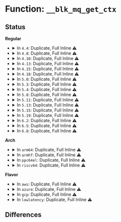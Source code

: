 # Function: <code>__blk_mq_get_ctx</code>

## Status
<b>Regular</b>
<ul>
<li>
<details>
<summary>In <code>4.4</code>: Duplicate, Full Inline ⚠️</summary>

**Collision:** Static Duplication

**Inline:** Full

**Transformation:** False

**Instances:**

```
In block/blk-mq.c (ffffffff813c4adb)
Location: block/blk-mq.h:74
Inline: True
Inline callers:
  - block/blk-mq.c:blk_mq_alloc_request
  - block/blk-mq.c:blk_mq_alloc_request
  - block/blk-mq.c:blk_mq_map_request
  - block/blk-mq.c:blk_mq_map_request
  - block/blk-mq.c:blk_mq_insert_requests
  - block/blk-mq.c:blk_mq_hctx_notify
  - block/blk-mq.c:blk_mq_hctx_notify
  - block/blk-mq.c:blk_mq_insert_request
```
```
In block/blk-mq-tag.c (ffffffff813c72d5)
Location: block/blk-mq.h:74
Inline: True
Inline callers:
  - block/blk-mq-tag.c:bt_get
```
</details>
</li>
<li>
<details>
<summary>In <code>4.8</code>: Duplicate, Full Inline ⚠️</summary>

**Collision:** Static Duplication

**Inline:** Full

**Transformation:** False

**Instances:**

```
In block/blk-mq.c (ffffffff8140a08e)
Location: block/blk-mq.h:75
Inline: True
Inline callers:
  - block/blk-mq.c:blk_mq_hctx_notify
  - block/blk-mq.c:blk_mq_map_request
  - block/blk-mq.c:blk_mq_map_request
  - block/blk-mq.c:blk_mq_alloc_request
  - block/blk-mq.c:blk_mq_alloc_request
```
```
In block/blk-mq-tag.c (ffffffff8140b505)
Location: block/blk-mq.h:75
Inline: True
Inline callers:
  - block/blk-mq-tag.c:bt_get
```
</details>
</li>
<li>
<details>
<summary>In <code>4.10</code>: Duplicate, Full Inline ⚠️</summary>

**Collision:** Static Duplication

**Inline:** Full

**Transformation:** False

**Instances:**

```
In block/blk-mq.c (ffffffff81424a86)
Location: block/blk-mq.h:64
Inline: True
Inline callers:
  - block/blk-mq.c:blk_mq_hctx_notify_dead
  - block/blk-mq.c:blk_mq_map_request
```
```
In block/blk-mq-tag.c (ffffffff81425b45)
Location: block/blk-mq.h:64
Inline: True
```
</details>
</li>
<li>
<details>
<summary>In <code>4.13</code>: Duplicate, Full Inline ⚠️</summary>

**Collision:** Static Duplication

**Inline:** Full

**Transformation:** False

**Instances:**

```
In block/blk-mq.c (ffffffff814303d6)
Location: block/blk-mq.h:86
Inline: True
Inline callers:
  - block/blk-mq.c:blk_mq_hctx_notify_dead
  - block/blk-mq.c:blk_mq_alloc_request_hctx
  - block/blk-mq.c:blk_mq_get_request
```
```
In block/blk-mq-tag.c (ffffffff81433b9a)
Location: block/blk-mq.h:86
Inline: True
Inline callers:
  - block/blk-mq-tag.c:blk_mq_get_tag
```
```
In block/blk-mq-sched.c (ffffffff81435857)
Location: block/blk-mq.h:86
Inline: True
Inline callers:
  - block/blk-mq-sched.c:__blk_mq_sched_bio_merge
```
</details>
</li>
<li>
<details>
<summary>In <code>4.15</code>: Duplicate, Full Inline ⚠️</summary>

**Collision:** Static Duplication

**Inline:** Full

**Transformation:** False

**Instances:**

```
In block/blk-mq.c (ffffffff8145c486)
Location: block/blk-mq.h:88
Inline: True
Inline callers:
  - block/blk-mq.c:blk_mq_hctx_notify_dead
  - block/blk-mq.c:blk_mq_alloc_request_hctx
  - block/blk-mq.c:blk_mq_get_request
```
```
In block/blk-mq-tag.c (ffffffff8145f85a)
Location: block/blk-mq.h:88
Inline: True
Inline callers:
  - block/blk-mq-tag.c:blk_mq_get_tag
```
```
In block/blk-mq-sched.c (ffffffff814615e7)
Location: block/blk-mq.h:88
Inline: True
Inline callers:
  - block/blk-mq-sched.c:__blk_mq_sched_bio_merge
```
</details>
</li>
<li>
<details>
<summary>In <code>4.18</code>: Duplicate, Full Inline ⚠️</summary>

**Collision:** Static Duplication

**Inline:** Full

**Transformation:** False

**Instances:**

```
In block/blk-mq.c (ffffffff8148fd8d)
Location: block/blk-mq.h:101
Inline: True
Inline callers:
  - block/blk-mq.c:blk_mq_hctx_notify_dead
  - block/blk-mq.c:blk_mq_alloc_request_hctx
  - block/blk-mq.c:blk_mq_get_request
```
```
In block/blk-mq-tag.c (ffffffff814930f2)
Location: block/blk-mq.h:101
Inline: True
Inline callers:
  - block/blk-mq-tag.c:blk_mq_get_tag
```
```
In block/blk-mq-sched.c (ffffffff81495000)
Location: block/blk-mq.h:101
Inline: True
Inline callers:
  - block/blk-mq-sched.c:__blk_mq_sched_bio_merge
```
</details>
</li>
<li>
<details>
<summary>In <code>5.0</code>: Duplicate, Full Inline ⚠️</summary>

**Collision:** Static Duplication

**Inline:** Full

**Transformation:** False

**Instances:**

```
In block/blk-mq.c (ffffffff814a9684)
Location: block/blk-mq.h:142
Inline: True
Inline callers:
  - block/blk-mq.c:blk_mq_hctx_notify_dead
  - block/blk-mq.c:blk_mq_alloc_request_hctx
  - block/blk-mq.c:blk_mq_get_request
```
```
In block/blk-mq-tag.c (ffffffff814ad045)
Location: block/blk-mq.h:142
Inline: True
Inline callers:
  - block/blk-mq-tag.c:blk_mq_get_tag
```
```
In block/blk-mq-sched.c (ffffffff814af071)
Location: block/blk-mq.h:142
Inline: True
Inline callers:
  - block/blk-mq-sched.c:__blk_mq_sched_bio_merge
```
</details>
</li>
<li>
<details>
<summary>In <code>5.3</code>: Duplicate, Full Inline ⚠️</summary>

**Collision:** Static Duplication

**Inline:** Full

**Transformation:** False

**Instances:**

```
In block/blk-mq.c (ffffffff814d74e4)
Location: block/blk-mq.h:140
Inline: True
Inline callers:
  - block/blk-mq.c:blk_mq_hctx_notify_dead
  - block/blk-mq.c:blk_mq_alloc_request_hctx
  - block/blk-mq.c:blk_mq_get_request
```
```
In block/blk-mq-tag.c (ffffffff814db32c)
Location: block/blk-mq.h:140
Inline: True
Inline callers:
  - block/blk-mq-tag.c:blk_mq_get_tag
```
```
In block/blk-mq-sched.c (ffffffff814dd336)
Location: block/blk-mq.h:140
Inline: True
Inline callers:
  - block/blk-mq-sched.c:__blk_mq_sched_bio_merge
```
</details>
</li>
<li>
<details>
<summary>In <code>5.4</code>: Duplicate, Full Inline ⚠️</summary>

**Collision:** Static Duplication

**Inline:** Full

**Transformation:** False

**Instances:**

```
In block/blk-mq.c (ffffffff814f0864)
Location: block/blk-mq.h:141
Inline: True
Inline callers:
  - block/blk-mq.c:blk_mq_hctx_notify_dead
  - block/blk-mq.c:blk_mq_alloc_request_hctx
  - block/blk-mq.c:blk_mq_get_request
```
```
In block/blk-mq-tag.c (ffffffff814f475c)
Location: block/blk-mq.h:141
Inline: True
Inline callers:
  - block/blk-mq-tag.c:blk_mq_get_tag
```
```
In block/blk-mq-sched.c (ffffffff814f67a6)
Location: block/blk-mq.h:141
Inline: True
Inline callers:
  - block/blk-mq-sched.c:__blk_mq_sched_bio_merge
```
</details>
</li>
<li>
<details>
<summary>In <code>5.8</code>: Duplicate, Full Inline ⚠️</summary>

**Collision:** Static Duplication

**Inline:** Full

**Transformation:** False

**Instances:**

```
In block/blk-mq.c (ffffffff81551512)
Location: block/blk-mq.h:131
Inline: True
Inline callers:
  - block/blk-mq.c:blk_mq_hctx_notify_dead
  - block/blk-mq.c:blk_mq_alloc_request_hctx
  - block/blk-mq.c:__blk_mq_alloc_request
```
```
In block/blk-mq-tag.c (ffffffff81554f2c)
Location: block/blk-mq.h:131
Inline: True
Inline callers:
  - block/blk-mq-tag.c:blk_mq_get_tag
```
```
In block/blk-mq-sched.c (ffffffff81557255)
Location: block/blk-mq.h:131
Inline: True
Inline callers:
  - block/blk-mq-sched.c:__blk_mq_sched_bio_merge
```
</details>
</li>
<li>
<details>
<summary>In <code>5.11</code>: Duplicate, Full Inline ⚠️</summary>

**Collision:** Static Duplication

**Inline:** Full

**Transformation:** False

**Instances:**

```
In block/blk-mq.c (ffffffff8156d652)
Location: block/blk-mq.h:133
Inline: True
Inline callers:
  - block/blk-mq.c:blk_mq_hctx_notify_dead
  - block/blk-mq.c:blk_mq_alloc_request_hctx
  - block/blk-mq.c:__blk_mq_alloc_request
```
```
In block/blk-mq-tag.c (ffffffff815715e4)
Location: block/blk-mq.h:133
Inline: True
Inline callers:
  - block/blk-mq-tag.c:blk_mq_get_tag
```
```
In block/blk-mq-sched.c (ffffffff815738e6)
Location: block/blk-mq.h:133
Inline: True
Inline callers:
  - block/blk-mq-sched.c:__blk_mq_sched_bio_merge
```
</details>
</li>
<li>
<details>
<summary>In <code>5.13</code>: Duplicate, Full Inline ⚠️</summary>

**Collision:** Static Duplication

**Inline:** Full

**Transformation:** False

**Instances:**

```
In block/blk-mq.c (ffffffff815754b2)
Location: block/blk-mq.h:134
Inline: True
Inline callers:
  - block/blk-mq.c:blk_mq_hctx_notify_dead
  - block/blk-mq.c:blk_mq_alloc_request_hctx
  - block/blk-mq.c:__blk_mq_alloc_request
```
```
In block/blk-mq-tag.c (ffffffff81579614)
Location: block/blk-mq.h:134
Inline: True
Inline callers:
  - block/blk-mq-tag.c:blk_mq_get_tag
```
```
In block/blk-mq-sched.c (ffffffff8157b99d)
Location: block/blk-mq.h:134
Inline: True
Inline callers:
  - block/blk-mq-sched.c:__blk_mq_sched_bio_merge
```
</details>
</li>
<li>
<details>
<summary>In <code>5.15</code>: Duplicate, Full Inline ⚠️</summary>

**Collision:** Static Duplication

**Inline:** Full

**Transformation:** False

**Instances:**

```
In block/blk-mq.c (ffffffff815d9a86)
Location: block/blk-mq.h:136
Inline: True
Inline callers:
  - block/blk-mq.c:blk_mq_hctx_notify_dead
  - block/blk-mq.c:blk_mq_alloc_request_hctx
  - block/blk-mq.c:__blk_mq_alloc_request
```
```
In block/blk-mq-tag.c (ffffffff815de814)
Location: block/blk-mq.h:136
Inline: True
Inline callers:
  - block/blk-mq-tag.c:blk_mq_get_tag
```
```
In block/blk-mq-sched.c (ffffffff815e0d02)
Location: block/blk-mq.h:136
Inline: True
Inline callers:
  - block/blk-mq-sched.c:__blk_mq_sched_bio_merge
```
</details>
</li>
<li>
<details>
<summary>In <code>5.19</code>: Duplicate, Full Inline ⚠️</summary>

**Collision:** Static Duplication

**Inline:** Full

**Transformation:** False

**Instances:**

```
In block/blk-mq.c (ffffffff81687402)
Location: block/blk-mq.h:132
Inline: True
Inline callers:
  - block/blk-mq.c:blk_mq_hctx_notify_dead
  - block/blk-mq.c:blk_mq_delay_run_hw_queues
  - block/blk-mq.c:blk_mq_run_hw_queues
  - block/blk-mq.c:blk_mq_alloc_request_hctx
  - block/blk-mq.c:__blk_mq_alloc_requests
```
```
In block/blk-mq-tag.c (ffffffff8168ca6d)
Location: block/blk-mq.h:132
Inline: True
Inline callers:
  - block/blk-mq-tag.c:blk_mq_get_tag
```
```
In block/blk-mq-sched.c (ffffffff8168f898)
Location: block/blk-mq.h:132
Inline: True
Inline callers:
  - block/blk-mq-sched.c:blk_mq_sched_bio_merge
```
</details>
</li>
<li>
<details>
<summary>In <code>6.2</code>: Duplicate, Full Inline ⚠️</summary>

**Collision:** Static Duplication

**Inline:** Full

**Transformation:** False

**Instances:**

```
In block/blk-mq.c (ffffffff81745662)
Location: block/blk-mq.h:133
Inline: True
Inline callers:
  - block/blk-mq.c:blk_mq_hctx_notify_dead
  - block/blk-mq.c:blk_mq_delay_run_hw_queues
  - block/blk-mq.c:blk_mq_run_hw_queues
  - block/blk-mq.c:blk_mq_alloc_request_hctx
  - block/blk-mq.c:__blk_mq_alloc_requests
```
```
In block/blk-mq-tag.c (ffffffff8174b25d)
Location: block/blk-mq.h:133
Inline: True
Inline callers:
  - block/blk-mq-tag.c:blk_mq_get_tag
```
```
In block/blk-mq-sched.c (ffffffff8174e3e8)
Location: block/blk-mq.h:133
Inline: True
Inline callers:
  - block/blk-mq-sched.c:blk_mq_sched_bio_merge
```
</details>
</li>
<li>
<details>
<summary>In <code>6.5</code>: Duplicate, Full Inline ⚠️</summary>

**Collision:** Static Duplication

**Inline:** Full

**Transformation:** False

**Instances:**

```
In block/blk-mq.c (ffffffff817815e2)
Location: block/blk-mq.h:129
Inline: True
Inline callers:
  - block/blk-mq.c:blk_mq_hctx_notify_dead
  - block/blk-mq.c:blk_mq_delay_run_hw_queues
  - block/blk-mq.c:blk_mq_run_hw_queues
  - block/blk-mq.c:blk_mq_alloc_request_hctx
  - block/blk-mq.c:__blk_mq_alloc_requests
```
```
In block/blk-mq-tag.c (ffffffff8178797d)
Location: block/blk-mq.h:129
Inline: True
Inline callers:
  - block/blk-mq-tag.c:blk_mq_get_tag
```
```
In block/blk-mq-sched.c (ffffffff8178a928)
Location: block/blk-mq.h:129
Inline: True
Inline callers:
  - block/blk-mq-sched.c:blk_mq_sched_bio_merge
```
</details>
</li>
<li>
<details>
<summary>In <code>6.8</code>: Duplicate, Full Inline ⚠️</summary>

**Collision:** Static Duplication

**Inline:** Full

**Transformation:** False

**Instances:**

```
In block/blk-mq.c (ffffffff817c35c2)
Location: block/blk-mq.h:129
Inline: True
Inline callers:
  - block/blk-mq.c:blk_mq_hctx_notify_dead
  - block/blk-mq.c:blk_mq_delay_run_hw_queues
  - block/blk-mq.c:blk_mq_run_hw_queues
  - block/blk-mq.c:blk_mq_alloc_request_hctx
  - block/blk-mq.c:__blk_mq_alloc_requests
```
```
In block/blk-mq-tag.c (ffffffff817ca04d)
Location: block/blk-mq.h:129
Inline: True
Inline callers:
  - block/blk-mq-tag.c:blk_mq_get_tag
```
```
In block/blk-mq-sched.c (ffffffff817cd078)
Location: block/blk-mq.h:129
Inline: True
Inline callers:
  - block/blk-mq-sched.c:blk_mq_sched_bio_merge
```
</details>
</li>
</ul>
<b>Arch</b>
<ul>
<li>
<details>
<summary>In <code>arm64</code>: Duplicate, Full Inline ⚠️</summary>

**Collision:** Static Duplication

**Inline:** Full

**Transformation:** False

**Instances:**

```
In block/blk-mq.c (ffff8000105ef3fc)
Location: block/blk-mq.h:141
Inline: True
Inline callers:
  - block/blk-mq.c:blk_mq_hctx_notify_dead
  - block/blk-mq.c:blk_mq_alloc_request_hctx
  - block/blk-mq.c:blk_mq_get_request
```
```
In block/blk-mq-tag.c (ffff8000105f4534)
Location: block/blk-mq.h:141
Inline: True
Inline callers:
  - block/blk-mq-tag.c:blk_mq_get_tag
```
```
In block/blk-mq-sched.c (ffff8000105f6dc8)
Location: block/blk-mq.h:141
Inline: True
Inline callers:
  - block/blk-mq-sched.c:__blk_mq_sched_bio_merge
```
</details>
</li>
<li>
<details>
<summary>In <code>armhf</code>: Duplicate, Full Inline ⚠️</summary>

**Collision:** Static Duplication

**Inline:** Full

**Transformation:** False

**Instances:**

```
In block/blk-mq.c (c079bc40)
Location: block/blk-mq.h:141
Inline: True
Inline callers:
  - block/blk-mq.c:blk_mq_hctx_notify_dead
  - block/blk-mq.c:blk_mq_alloc_request_hctx
  - block/blk-mq.c:blk_mq_get_request
```
```
In block/blk-mq-tag.c (c07a018c)
Location: block/blk-mq.h:141
Inline: True
Inline callers:
  - block/blk-mq-tag.c:blk_mq_get_tag
```
```
In block/blk-mq-sched.c (c07a2588)
Location: block/blk-mq.h:141
Inline: True
Inline callers:
  - block/blk-mq-sched.c:__blk_mq_sched_bio_merge
```
</details>
</li>
<li>
<details>
<summary>In <code>ppc64el</code>: Duplicate, Full Inline ⚠️</summary>

**Collision:** Static Duplication

**Inline:** Full

**Transformation:** False

**Instances:**

```
In block/blk-mq.c (c000000000785fbc)
Location: block/blk-mq.h:141
Inline: True
Inline callers:
  - block/blk-mq.c:blk_mq_hctx_notify_dead
  - block/blk-mq.c:blk_mq_alloc_request_hctx
  - block/blk-mq.c:blk_mq_get_request
```
```
In block/blk-mq-tag.c (c00000000078bd3c)
Location: block/blk-mq.h:141
Inline: True
Inline callers:
  - block/blk-mq-tag.c:blk_mq_get_tag
```
```
In block/blk-mq-sched.c (c00000000078f258)
Location: block/blk-mq.h:141
Inline: True
Inline callers:
  - block/blk-mq-sched.c:__blk_mq_sched_bio_merge
```
</details>
</li>
<li>
<details>
<summary>In <code>riscv64</code>: Duplicate, Full Inline ⚠️</summary>

**Collision:** Static Duplication

**Inline:** Full

**Transformation:** False

**Instances:**

```
In block/blk-mq.c (ffffffe00042ec7c)
Location: block/blk-mq.h:141
Inline: True
Inline callers:
  - block/blk-mq.c:blk_mq_hctx_notify_dead
  - block/blk-mq.c:blk_mq_alloc_request_hctx
  - block/blk-mq.c:blk_mq_get_request
```
```
In block/blk-mq-tag.c (ffffffe0004324d4)
Location: block/blk-mq.h:141
Inline: True
Inline callers:
  - block/blk-mq-tag.c:blk_mq_get_tag
```
```
In block/blk-mq-sched.c (ffffffe00043457c)
Location: block/blk-mq.h:141
Inline: True
Inline callers:
  - block/blk-mq-sched.c:__blk_mq_sched_bio_merge
```
</details>
</li>
</ul>
<b>Flavor</b>
<ul>
<li>
<details>
<summary>In <code>aws</code>: Duplicate, Full Inline ⚠️</summary>

**Collision:** Static Duplication

**Inline:** Full

**Transformation:** False

**Instances:**

```
In block/blk-mq.c (ffffffff814e8e44)
Location: block/blk-mq.h:141
Inline: True
Inline callers:
  - block/blk-mq.c:blk_mq_hctx_notify_dead
  - block/blk-mq.c:blk_mq_alloc_request_hctx
  - block/blk-mq.c:blk_mq_get_request
```
```
In block/blk-mq-tag.c (ffffffff814ecd3c)
Location: block/blk-mq.h:141
Inline: True
Inline callers:
  - block/blk-mq-tag.c:blk_mq_get_tag
```
```
In block/blk-mq-sched.c (ffffffff814eed86)
Location: block/blk-mq.h:141
Inline: True
Inline callers:
  - block/blk-mq-sched.c:__blk_mq_sched_bio_merge
```
</details>
</li>
<li>
<details>
<summary>In <code>azure</code>: Duplicate, Full Inline ⚠️</summary>

**Collision:** Static Duplication

**Inline:** Full

**Transformation:** False

**Instances:**

```
In block/blk-mq.c (ffffffff814d93b4)
Location: block/blk-mq.h:141
Inline: True
Inline callers:
  - block/blk-mq.c:blk_mq_hctx_notify_dead
  - block/blk-mq.c:blk_mq_alloc_request_hctx
  - block/blk-mq.c:blk_mq_get_request
```
```
In block/blk-mq-tag.c (ffffffff814dd28c)
Location: block/blk-mq.h:141
Inline: True
Inline callers:
  - block/blk-mq-tag.c:blk_mq_get_tag
```
```
In block/blk-mq-sched.c (ffffffff814df2c6)
Location: block/blk-mq.h:141
Inline: True
Inline callers:
  - block/blk-mq-sched.c:__blk_mq_sched_bio_merge
```
</details>
</li>
<li>
<details>
<summary>In <code>gcp</code>: Duplicate, Full Inline ⚠️</summary>

**Collision:** Static Duplication

**Inline:** Full

**Transformation:** False

**Instances:**

```
In block/blk-mq.c (ffffffff814e4ed4)
Location: block/blk-mq.h:141
Inline: True
Inline callers:
  - block/blk-mq.c:blk_mq_hctx_notify_dead
  - block/blk-mq.c:blk_mq_alloc_request_hctx
  - block/blk-mq.c:blk_mq_get_request
```
```
In block/blk-mq-tag.c (ffffffff814e8dcc)
Location: block/blk-mq.h:141
Inline: True
Inline callers:
  - block/blk-mq-tag.c:blk_mq_get_tag
```
```
In block/blk-mq-sched.c (ffffffff814eae16)
Location: block/blk-mq.h:141
Inline: True
Inline callers:
  - block/blk-mq-sched.c:__blk_mq_sched_bio_merge
```
</details>
</li>
<li>
<details>
<summary>In <code>lowlatency</code>: Duplicate, Full Inline ⚠️</summary>

**Collision:** Static Duplication

**Inline:** Full

**Transformation:** False

**Instances:**

```
In block/blk-mq.c (ffffffff814fdd04)
Location: block/blk-mq.h:141
Inline: True
Inline callers:
  - block/blk-mq.c:blk_mq_hctx_notify_dead
  - block/blk-mq.c:blk_mq_alloc_request_hctx
  - block/blk-mq.c:blk_mq_get_request
```
```
In block/blk-mq-tag.c (ffffffff81501d6c)
Location: block/blk-mq.h:141
Inline: True
Inline callers:
  - block/blk-mq-tag.c:blk_mq_get_tag
```
```
In block/blk-mq-sched.c (ffffffff81503df7)
Location: block/blk-mq.h:141
Inline: True
Inline callers:
  - block/blk-mq-sched.c:__blk_mq_sched_bio_merge
```
</details>
</li>
</ul>

## Differences
